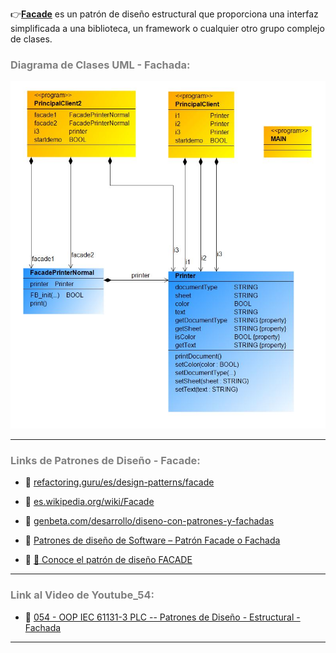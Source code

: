 
👉[**Facade**](https://refactoring.guru/es/design-patterns/facade) es un patrón de diseño estructural que proporciona una interfaz simplificada a una biblioteca, un framework o cualquier otro grupo complejo de clases.
### <span style="color:grey">Diagrama de Clases UML - Fachada:</span>

![Design_Pattern_Structural_Facade](../../imagenes/Design_Pattern_Structural_Facade.JPG)
***
### <span style="color:grey">Links de Patrones de Diseño - Facade:</span>

- 🔗 [refactoring.guru/es/design-patterns/facade](https://refactoring.guru/es/design-patterns/facade)

- 🔗 [es.wikipedia.org/wiki/Facade](https://es.wikipedia.org/wiki/Facade_(patr%C3%B3n_de_dise%C3%B1o))

- 🔗 [genbeta.com/desarrollo/diseno-con-patrones-y-fachadas](https://www.genbeta.com/desarrollo/diseno-con-patrones-y-fachadas)

- 🔗 [Patrones de diseño de Software – Patrón Facade o Fachada](https://www.youtube.com/watch?v=dAJa868t2kE)

- 🔗 [🚀 Conoce el patrón de diseño FACADE](https://www.youtube.com/watch?v=x7ERYJ7J5Wo)
***
### <span style="color:grey">Link al Video de Youtube_54:</span>
- 🔗 [054 - OOP IEC 61131-3 PLC -- Patrones de Diseño - Estructural - Fachada](https://youtu.be/CknuqL848Jo)
***